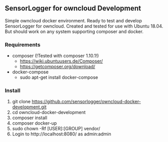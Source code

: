 ## SensorLogger for owncloud Development

Simple owncloud docker environment. Ready to test and develop SensorLogger for owncloud.
Created and tested for use with Ubuntu 18.04. But should work on any system supporting composer and docker.

### Requirements
* composer (!Tested with composer 1.10.1!)
   * https://wiki.ubuntuusers.de/Composer/
   * https://getcomposer.org/download/ 
* docker-compose
   * sudo apt-get install docker-compose

### Install
1. git clone https://github.com/sensorlogger/owncloud-docker-development.git
1. cd owncloud-docker-development
1. composer install 
1. composer docker-up
1. sudo chown -Rf [USER]:[GROUP] vendor/
1. Login to http://localhost:8080/ as admin:admin
